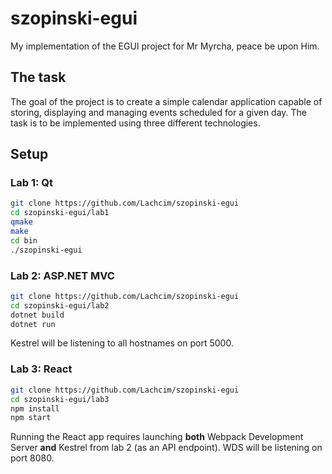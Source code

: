 # szopinski-egui
My implementation of the EGUI project for Mr Myrcha, peace be upon Him.

## The task
The goal of the project is to create a simple calendar application capable of storing, displaying and managing events scheduled for a given day. The task is to be implemented using three different technologies.

## Setup

### Lab 1: Qt
```bash
git clone https://github.com/Lachcim/szopinski-egui
cd szopinski-egui/lab1
qmake
make
cd bin
./szopinski-egui
```
### Lab 2: ASP.NET MVC

```bash
git clone https://github.com/Lachcim/szopinski-egui
cd szopinski-egui/lab2
dotnet build
dotnet run
```
Kestrel will be listening to all hostnames on port 5000.

### Lab 3: React

```bash
git clone https://github.com/Lachcim/szopinski-egui
cd szopinski-egui/lab3
npm install
npm start
```
Running the React app requires launching **both** Webpack Development Server **and** Kestrel from lab 2 (as an API endpoint). WDS will be listening on port 8080.
